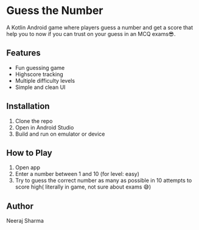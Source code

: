 # Guess the Number
A Kotlin Android game where players guess a number and get a score that help you to now if you can trust on your guess in an MCQ exams😎.
## Features
- Fun guessing game
- Highscore tracking
- Multiple difficulty levels
- Simple and clean UI
## Installation
1. Clone the repo
2. Open in Android Studio
3. Build and run on emulator or device
## How to Play
1. Open app
2. Enter a number between 1 and 10 (for level: easy)
3. Try to guess the correct number as many as possible in 10 attempts to score high( literally in game, not sure about exams 😅)
## Author
Neeraj Sharma
